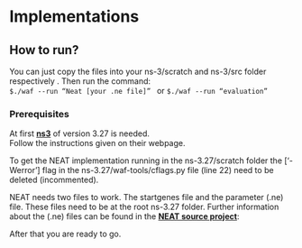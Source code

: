 # Implementations

## How to run?
You can just copy the files into your ns-3/scratch and ns-3/src folder respectively . 
Then run the command:  
`$./waf --run “Neat [your .ne file]” `
or
`$./waf --run “evaluation” `
### Prerequisites 

At first [**ns3**](https://www.nsnam.org/) of version 3.27 is needed. <br>
Follow the instructions given on their webpage.

To get the NEAT implementation running in the ns-3.27/scratch folder the [‘-Werror’] flag in the ns-3.27/waf-tools/cflags.py file (line 22) need to be deleted (incommented). <br>

NEAT needs two files to work. The startgenes file and the parameter (.ne) file. These files need to be at the root ns-3.27 folder. Further information about the (.ne) files can be found in the [**NEAT source project**](https://github.com/FernandoTorres/NEAT): 

After that you are ready to go.
